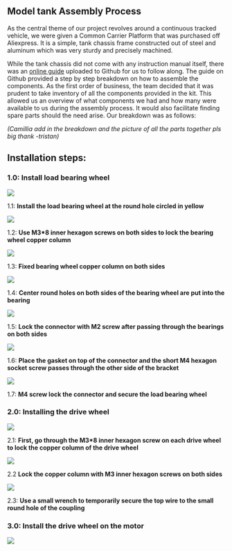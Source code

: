 ## Model tank Assembly Process

As the central theme of our project revolves around a continuous tracked vehicle, we were given a Common Carrier Platform that was purchased off Aliexpress. It is a simple, tank chassis frame constructed out of steel and aluminum which was very sturdy and precisely machined.

While the tank chassis did not come with any instruction manual itself, there was an [online guide](https://github.com/SmartArduino/SZDOITWiKi/wiki/Robot-car-Preface) uploaded to Github for us to follow along. The guide on Github provided a step by step breakdown on how to assemble the components. As the first order of business, the team decided that it was prudent to take inventory of all the components provided in the kit. This allowed us an overview of what components we had and how many were available to us during the assembly process. It would also facilitate finding spare parts should the need arise. Our breakdown was as follows:


*(Camillia add in the breakdown and the picture of all the parts together pls big thank -tristan)*

## Installation steps:
### 1.0: Install load bearing wheel
![](https://github.com/Tristan-Technologies/EASem2Help/blob/master/Model_Tank_Assembly_Review/Images/WeChat%20Image_20200211154000.jpg)

1.1: **Install the load bearing wheel at the round hole circled in yellow**

![](https://github.com/Tristan-Technologies/EASem2Help/blob/master/Model_Tank_Assembly_Review/Images/2.png)

1.2: **Use M3*8 inner hexagon screws on both sides to lock the bearing wheel copper column**

![](https://github.com/Tristan-Technologies/EASem2Help/blob/master/Model_Tank_Assembly_Review/Images/3.png)

1.3: **Fixed bearing wheel copper column on both sides**

![](https://github.com/Tristan-Technologies/EASem2Help/blob/master/Model_Tank_Assembly_Review/Images/WeChat%20Image_20200211155834.png)

1.4: **Center round holes on both sides of the bearing wheel are put into the bearing**

![](https://github.com/Tristan-Technologies/EASem2Help/blob/master/Model_Tank_Assembly_Review/Images/5.png)

1.5: **Lock the connector with M2 screw after passing through the bearings on both sides**

![](https://github.com/Tristan-Technologies/EASem2Help/blob/master/Model_Tank_Assembly_Review/Images/7.png)

1.6: **Place the gasket on top of the connector and the short M4 hexagon socket screw passes through the other side of the bracket**

![](https://github.com/Tristan-Technologies/EASem2Help/blob/master/Model_Tank_Assembly_Review/Images/8.png)

1.7: **M4 screw lock the connector and secure the load bearing wheel**

### 2.0: Installing the drive wheel

![](https://github.com/Tristan-Technologies/EASem2Help/blob/master/Model_Tank_Assembly_Review/Images/2.1.png)

2.1: **First, go through the M3*8 inner hexagon screw on each drive wheel to lock the copper column of the drive wheel**

![](https://github.com/Tristan-Technologies/EASem2Help/blob/master/Model_Tank_Assembly_Review/Images/2.22.png)

2.2 **Lock the copper column with M3 inner hexagon screws on both sides**

![](https://github.com/Tristan-Technologies/EASem2Help/blob/master/Model_Tank_Assembly_Review/Images/2.3.png)

2.3: **Use a small wrench to temporarily secure the top wire to the small round hole of the coupling**

### 3.0: Install the drive wheel on the motor
![](https://github.com/Tristan-Technologies/EASem2Help/blob/master/Model_Tank_Assembly_Review/Images/3.1.png)
